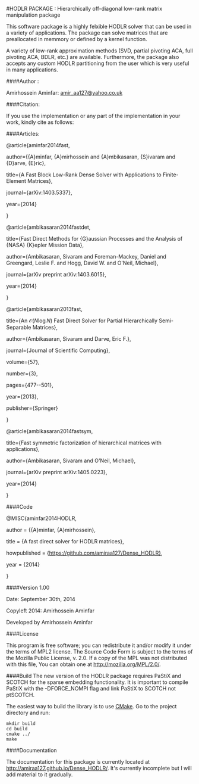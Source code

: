#HODLR PACKAGE : Hierarchically off-diagonal low-rank matrix manipulation package 

This software package is a highly felxible HODLR solver that can be used in a variety of applications. The package can solve matrices that are preallocated in memmory or defined by a kernel function. 

A variety of low-rank approximation methods (SVD, partial pivoting ACA, full pivoting ACA, BDLR, etc.) are available. Furthermore, the package also accepts any custom HODLR partitioning from the user which is very useful in many applications. 

####Author :  

Amirhossein Aminfar: amir_aa127@yahoo.co.uk

####Citation:

If you use the implementation or any part of the implementation in your work, kindly cite as follows:

####Articles:

@article{aminfar2014fast,

author={{A}minfar, {A}mirhossein and {A}mbikasaran, {S}ivaram and {D}arve, {E}ric},

title={A Fast Block Low-Rank Dense Solver with Applications to Finite-Element Matrices},

journal={arXiv:1403.5337},

year={2014}

}


@article{ambikasaran2014fastdet,

title={Fast Direct Methods for {G}aussian Processes and the Analysis of {NASA} {K}epler Mission Data},

author={Ambikasaran, Sivaram and Foreman-Mackey, Daniel and Greengard, Leslie F. and Hogg, David W. and O'Neil, Michael},

journal={arXiv preprint arXiv:1403.6015},

year={2014}

}

@article{ambikasaran2013fast,

title={An $\mathcal{O}({N} \log {N})$ Fast Direct Solver for Partial Hierarchically Semi-Separable Matrices},

author={Ambikasaran, Sivaram and Darve, Eric F.},

journal={Journal of Scientific Computing},

volume={57},

number={3},

pages={477--501},

year={2013},

publisher={Springer}

}

@article{ambikasaran2014fastsym,

title={Fast symmetric factorization of hierarchical matrices with applications},

author={Ambikasaran, Sivaram and O'Neil, Michael},

journal={arXiv preprint arXiv:1405.0223},

year={2014}

}

####Code

@MISC{aminfar2014HODLR,

author = {{A}minfar, {A}mirhossein},

title = {A fast direct solver for HODLR matrices},

howpublished = {https://github.com/amiraa127/Dense_HODLR},

year = {2014}

}

####Version 1.00

Date: September 30th, 2014

Copyleft 2014: Amirhossein Aminfar 

Developed by Amirhossein Aminfar

####License


This program is free software; you can redistribute it and/or modify it under the terms of MPL2 license. The Source Code Form is subject to the terms of the Mozilla Public License, v. 2.0. If a copy of the MPL was not distributed with this file, You can obtain one at http://mozilla.org/MPL/2.0/.

####Build
The new version of the HODLR package requires PaStiX and SCOTCH for the sparse embedding functionality. It is important to compile PaStiX with the -DFORCE_NOMPI flag and link PaStiX to SCOTCH not ptSCOTCH. 


The easiest way to build the library is to use [CMake](http://www.cmake.org). Go to the project directory and run:

```
mkdir build
cd build
cmake ../
make
```

####Documentation

The documentation for this package is currently located at http://amiraa127.github.io/Dense_HODLR/. It's currently incomplete but I will add material to it gradually.
